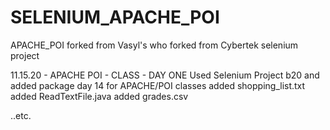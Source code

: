 # SELENIUM_APACHE_POI
APACHE_POI forked from Vasyl's who forked from Cybertek selenium project

11.15.20 - APACHE POI - CLASS - DAY ONE
Used Selenium Project b20 and added package day 14 for APACHE/POI classes
added shopping_list.txt
added ReadTextFile.java
added grades.csv

..etc.
